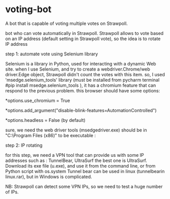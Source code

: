 # voting-bot
A bot that is capable of voting multiple votes on Strawpoll.


bot who can vote automatically in Strawpoll.
Strawpoll allows to vote based on an IP address (default setting in Strawpoll vote), so the idea is to rotate IP address

step 1: automate vote using Selenium library

Selenium is a library in Python, used for interacting with a dynamic Web site. 
when I use Selenium, and try to create a webdriver.Chrome/web driver.Edge object, Strawpoll didn't count the votes with this item.
so, I used 'msedge.selenium_tools' library (must be installed from pycharm terminal #pip install msedge.selenium_tools ), it has a chromium feature that can respond to the previous problem.
this browser should have some options:

*options.use_chromium = True

*options.add_argument("disable-blink-features=AutomationControlled")

*options.headless = False (by default)

sure, we need the web driver tools (msedgedriver.exe) should be in "C:\Program Files (x86)" to be executable : 

step 2: IP rotating

for this step, we need a VPN tool that can provide us with some IP addresses such as : TunnelBear, UltraSurf
the best one is UltraSurf. Download its exe file (u.exe), and use it from the command line, or from Python script with os.system
Tunnel bear can be used in linux (tunnelbearin linux.rar), but in Windows is complicated.


NB: Strawpoll can detect some VPN IPs, so we need to test a huge number of IPs.
